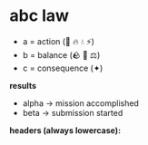 # abc law

- a = action (🔨 🔥 💧 ⚡️)  
- b = balance (🪨 🧊 ⚖️)  
- c = consequence (✦)  

**results**  
- alpha → mission accomplished  
- beta → submission started  

**headers (always lowercase):**